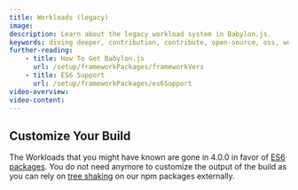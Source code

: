 ```yaml
---
title: Workloads (legacy)
image:
description: Learn about the legacy workload system in Babylon.js.
keywords: diving deeper, contribution, contribute, open-source, oss, workloads
further-reading:
    - title: How To Get Babylon.js
      url: /setup/frameworkPackages/frameworkVers
    - title: ES6 Support
      url: /setup/frameworkPackages/es6Support
video-overview:
video-content:
---
```


## Customize Your Build

The Workloads that you might have known are gone in 4.0.0 in favor of [ES6 packages](/setup/frameworkPackages/npmSupport#es6). You do not need anymore to customize the output of the build as you can rely on [tree shaking](https://webpack.js.org/guides/tree-shaking/) on our npm packages externally.

